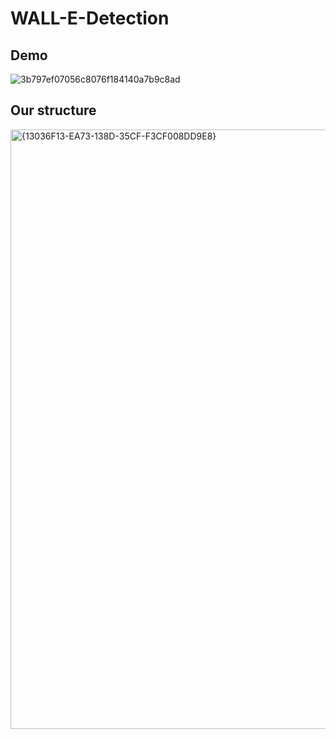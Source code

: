 # WALL-E-Detection

## Demo

![3b797ef07056c8076f184140a7b9c8ad](https://user-images.githubusercontent.com/93996508/236183196-c3bcfbc7-7a3c-4e45-af8d-a1ee503d02d4.png)


## Our structure

<img width="959" alt="{13036F13-EA73-138D-35CF-F3CF008DD9E8}" src="https://user-images.githubusercontent.com/93996508/236183180-494e5906-fa23-4622-8409-d90e14fca5cb.png">
